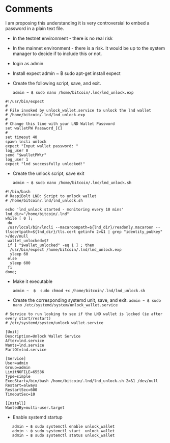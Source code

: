 # Comments
I am proposing this understanding it is very controversial to embed a password in a plain text file.

* In the testnet environment - there is no real risk
* In the mainnet environment - there is a risk. It would be up to the system manager to decide if to include this or not.


* login as admin

* Install expect
  admin ~ ฿ sudo apt-get install expect

* Create the following script, save, and exit.

  `admin ~ ฿ sudo nano /home/bitcoin/.lnd/lnd_unlock.exp`

```
#!/usr/bin/expect
#
# File invoked by unlock_wallet.service to unlock the lnd wallet
# /home/bitcoin/.lnd/lnd_unlock.exp
#
# Change this line with your LND Wallet Password
set walletPW Password_[C]
#
set timeout 40
spawn lncli unlock
expect "Input wallet password: "
log_user 0
send "$walletPW\r"
log_user 1
expect "lnd successfully unlocked!"
```

* Create the unlock script, save exit

  `admin ~ ฿ sudo nano /home/bitcoin/.lnd/lnd_unlock.sh`

```
#!/bin/bash
# RaspiBolt LND: Script to unlock wallet
# /home/bitcoin/.lnd/lnd_unlock.sh

echo 'lnd_unlock started - monitoring every 10 mins'
lnd_dir="/home/bitcoin/.lnd"
while [ 0 ];
 do
 /usr/local/bin/lncli --macaroonpath=${lnd_dir}/readonly.macaroon --tlscertpath=${lnd_dir}/tls.cert getinfo 2>&1 | grep "identity_pubkey" >/dev/null
 wallet_unlocked=$?
 if [ "$wallet_unlocked" -eq 1 ] ; then
  /usr/bin/expect /home/bitcoin/.lnd/lnd_unlock.exp
  sleep 60
 else 
  sleep 600
 fi
done;
```


* Make it executable

  `admin ~  ฿  sudo chmod +x /home/bitcoin/.lnd/lnd_unlock.sh`

* Create the corresponding systemd unit, save, and exit.
  `admin ~ ฿ sudo nano /etc/systemd/system/unlock_wallet.service`

```
# Service to run looking to see if the LND wallet is locked (ie after every start/restart)
# /etc/systemd/system/unlock_wallet.service

[Unit]
Description=Unlock Wallet Service
After=lnd.service
Wants=lnd.service
PartOf=lnd.service

[Service]
User=admin
Group=admin
LimitNOFILE=65536
Type=simple
ExecStart=/bin/bash /home/bitcoin/.lnd/lnd_unlock.sh 2>&1 /dev/null
Restart=always
RestartSec=600
TimeoutSec=10

[Install]
WantedBy=multi-user.target
```

* Enable systemd startup

```
   admin ~ ฿ sudo systemctl enable unlock_wallet
   admin ~ ฿ sudo systemctl start  unlock_wallet
   admin ~ ฿ sudo systemctl status unlock_wallet
```

